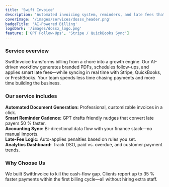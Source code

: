 ```yaml
---
title: 'Swift Invoice'
description: 'Automated invoicing system, reminders, and late fees that slash DSO and keep cash flowing.'
coverImage: '/images/services/dossx_header.png'
badgeTitle: 'AI-Powered Billing'
logoDark: '/images/dossx_logo.png'
feature: ['GPT Follow-Ups', 'Stripe / QuickBooks Sync']
---
```


### Service overview

SwiftInvoice transforms billing from a chore into a growth engine. Our AI-driven workflow generates branded PDFs, schedules follow-ups, and applies smart late fees—while syncing in real time with Stripe, QuickBooks, or FreshBooks. Your team spends less time chasing payments and more time building the business.

### Our service includes

**Automated Document Generation:** Professional, customizable invoices in a click.  
**Smart Reminder Cadence:** GPT drafts friendly nudges that convert late payers 50 % faster.  
**Accounting Sync:** Bi-directional data flow with your finance stack—no manual imports.  
**Late-Fee Logic:** Auto-applies penalties based on rules you set.  
**Analytics Dashboard:** Track DSO, paid vs. overdue, and customer payment trends.

### Why Choose Us

We built SwiftInvoice to kill the cash-flow gap. Clients report up to 35 % faster payments within the first billing cycle—all without hiring extra staff.
